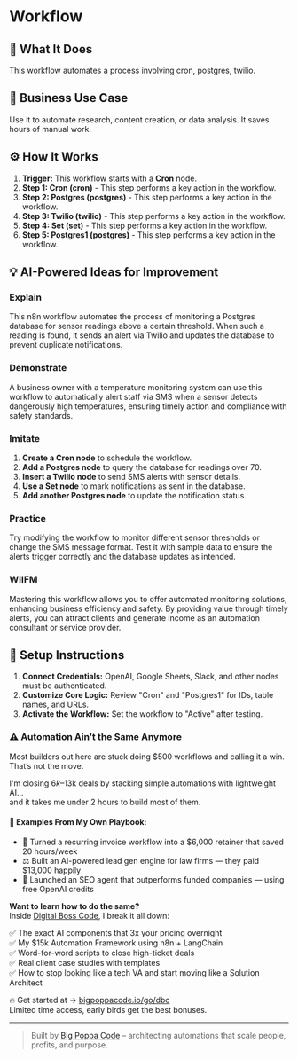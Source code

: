 # Workflow

## 🚀 What It Does
This workflow automates a process involving cron, postgres, twilio.

## 💼 Business Use Case
Use it to automate research, content creation, or data analysis. It saves hours of manual work.

## ⚙️ How It Works
1.  **Trigger:** This workflow starts with a **Cron** node.
2. **Step 1: Cron (cron)** - This step performs a key action in the workflow.
3. **Step 2: Postgres (postgres)** - This step performs a key action in the workflow.
4. **Step 3: Twilio (twilio)** - This step performs a key action in the workflow.
5. **Step 4: Set (set)** - This step performs a key action in the workflow.
6. **Step 5: Postgres1 (postgres)** - This step performs a key action in the workflow.

## 💡 AI-Powered Ideas for Improvement
### Explain
This n8n workflow automates the process of monitoring a Postgres database for sensor readings above a certain threshold. When such a reading is found, it sends an alert via Twilio and updates the database to prevent duplicate notifications.

### Demonstrate
A business owner with a temperature monitoring system can use this workflow to automatically alert staff via SMS when a sensor detects dangerously high temperatures, ensuring timely action and compliance with safety standards.

### Imitate
1. **Create a Cron node** to schedule the workflow.
2. **Add a Postgres node** to query the database for readings over 70.
3. **Insert a Twilio node** to send SMS alerts with sensor details.
4. **Use a Set node** to mark notifications as sent in the database.
5. **Add another Postgres node** to update the notification status.

### Practice
Try modifying the workflow to monitor different sensor thresholds or change the SMS message format. Test it with sample data to ensure the alerts trigger correctly and the database updates as intended.

### WIIFM
Mastering this workflow allows you to offer automated monitoring solutions, enhancing business efficiency and safety. By providing value through timely alerts, you can attract clients and generate income as an automation consultant or service provider.

## 🔧 Setup Instructions
1. **Connect Credentials:** OpenAI, Google Sheets, Slack, and other nodes must be authenticated.
2. **Customize Core Logic:** Review "Cron" and "Postgres1" for IDs, table names, and URLs.
3. **Activate the Workflow:** Set the workflow to "Active" after testing.

### ⚠️ Automation Ain’t the Same Anymore

Most builders out here are stuck doing $500 workflows and calling it a win.  
That’s not the move.  

I'm closing $6k–$13k deals by stacking simple automations with lightweight AI...  
and it takes me under 2 hours to build most of them.

#### 🧠 Examples From My Own Playbook:
- 🔁 Turned a recurring invoice workflow into a $6,000 retainer that saved 20 hours/week  
- ⚖️ Built an AI-powered lead gen engine for law firms — they paid $13,000 happily  
- 🚀 Launched an SEO agent that outperforms funded companies — using free OpenAI credits  

**Want to learn how to do the same?**  
Inside [Digital Boss Code](https://bigpoppacode.io/go/dbc), I break it all down:

✅ The exact AI components that 3x your pricing overnight  
✅ My $15k Automation Framework using n8n + LangChain  
✅ Word-for-word scripts to close high-ticket deals  
✅ Real client case studies with templates  
✅ How to stop looking like a tech VA and start moving like a Solution Architect  

🔥 Get started at → [bigpoppacode.io/go/dbc](https://bigpoppacode.io/go/dbc)  
Limited time access, early birds get the best bonuses.

---
> Built by [Big Poppa Code](https://bigpoppacode.io) – architecting automations that scale people, profits, and purpose.
